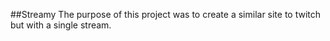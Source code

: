 ##Streamy 
The purpose of this project was to create a similar site to twitch but with a single stream.


